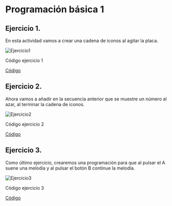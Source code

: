 # Programación básica 1

## Ejercicio 1.

En esta actividad vamos a crear una cadena de iconos al agitar la placa.

![Ejercicio1](https://user-images.githubusercontent.com/114906778/205582896-1d24e7d3-1db9-4369-9509-3bba1655fd02.png)


Código ejercicio 1


[Código](Ejercicio1.hex)

## Ejercicio 2.

Ahora vamos a añadir en la secuencia anterior que se muestre un número al azar, al terminar la cadena de iconos.

 ![Ejercicio2](https://user-images.githubusercontent.com/114906778/205583253-401cfb68-1c93-48ad-912b-5fe93b090b51.png)
 
 
 Código ejercicio 2
 
 
 [Código](Ejercicio2.hex)
 
 

## Ejercicio 3.

Como último ejercicio, crearemos una programación para que al pulsar el A suene una melodía y al pulsar el botón B continue la melodía.


![Ejercicio3](https://user-images.githubusercontent.com/114906778/205583426-e2d34cae-9c0b-4722-a8a3-b73fe4279bdb.png)


Código ejercicio 3


[Código](Ejercicio33.hex)


